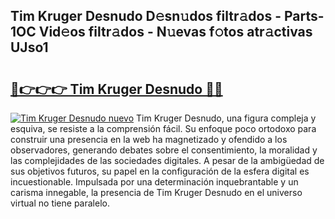 ## Tim Kruger Desnudo D𝚎sn𝚞dos filtr𝚊dos - Parts-1OC Vid𝚎os filtr𝚊dos - N𝚞evas f𝚘tos atr𝚊ctivas UJso1

# <h2><a href="http://mb6qipm.tromn.icu/?c=Tim+Kruger+Desnudo">🔗👉👉👉 Tim Kruger Desnudo 🔗🔗</a></h2>

[![Tim Kruger Desnudo nuevo](https://i.imgur.com/pEAQMta.gif)](http://mb6qipm.tromn.icu/?c=Tim+Kruger+Desnudo)
Tim Kruger Desnudo, una figura compleja y esquiva, se resiste a la comprensión fácil. Su enfoque poco ortodoxo para construir una presencia en la web ha magnetizado y ofendido a los observadores, generando debates sobre el consentimiento, la moralidad y las complejidades de las sociedades digitales. A pesar de la ambigüedad de sus objetivos futuros, su papel en la configuración de la esfera digital es incuestionable. Impulsada por una determinación inquebrantable y un carisma innegable, la presencia de Tim Kruger Desnudo en el universo virtual no tiene paralelo.
